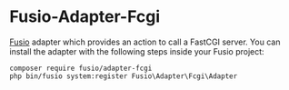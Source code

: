 Fusio-Adapter-Fcgi
=====

[Fusio] adapter which provides an action to call a FastCGI server. You can 
install the adapter with the following steps inside your Fusio project:

    composer require fusio/adapter-fcgi
    php bin/fusio system:register Fusio\Adapter\Fcgi\Adapter

[Fusio]: http://fusio-project.org/

